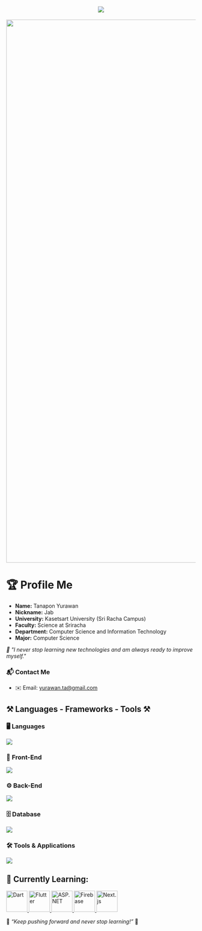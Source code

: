 <h1 align="center">
    <img src="https://readme-typing-svg.herokuapp.com/?font=Righteous&size=35&center=true&vCenter=true&width=500&height=70&duration=4000&lines=Hi+There!+👋;+I'm+Tanapon+Yurawan!;" />
</h1>

 <img src="https://i.pinimg.com/originals/cc/c2/ab/ccc2ab0a383bf52bac28cb8546d1afc2.gif" width="1440" heigth="50" />

# 🏆 **Profile Me**
- **Name:** Tanapon Yurawan  
- **Nickname:** Jab  
- **University:** Kasetsart University (Sri Racha Campus)  
- **Faculty:** Science at Sriracha  
- **Department:** Computer Science and Information Technology  
- **Major:** Computer Science  

*🚀 "I never stop learning new technologies and am always ready to improve myself."*  

### 📬 **Contact Me**
- ✉️ Email: [yurawan.ta@gmail.com](mailto:yurawan.ta@gmail.com)

<h2 align="start">⚒️ Languages - Frameworks - Tools ⚒️</h2>

### 🖥️ **Languages**
<p align="startstart">
    <img src="https://skillicons.dev/icons?i=python,javascript,c,cpp,java" />
</p>

### 🎨 **Front-End**
<p align="start">
    <img src="https://skillicons.dev/icons?i=html,css,nextjs,react,vue,bootstrap" />
</p>

### ⚙️ **Back-End**
<p align="start">
    <img src="https://skillicons.dev/icons?i=nodejs,express" />
</p>

### 🗄️ **Database**
<p align="start">
    <img src="https://skillicons.dev/icons?i=postgres,mysql" />
</p>

### 🛠️ **Tools & Applications**
<p align="start">
    <img src="https://skillicons.dev/icons?i=figma,git,vscode" />
</p>

## 🧠 **Currently Learning:**
<p align="start">
<a href="https://dart.dev/" target="_blank" rel="noreferrer">
  <img src="https://raw.githubusercontent.com/danielcranney/readme-generator/main/public/icons/skills/dart-colored.svg" width="56" height="56" alt="Dart" />
</a>
<a href="https://flutter.dev/" target="_blank" rel="noreferrer">
  <img src="https://raw.githubusercontent.com/danielcranney/readme-generator/main/public/icons/skills/flutter-colored.svg" width="56" height="56" alt="Flutter" />
</a>
<a href="https://dotnet.microsoft.com/en-us/apps/aspnet" target="_blank" rel="noreferrer">
  <img src="https://raw.githubusercontent.com/danielcranney/readme-generator/main/public/icons/skills/csharp-colored.svg" width="56" height="56" alt="ASP.NET" />
</a>
<a href="https://firebase.google.com/" target="_blank" rel="noreferrer">
  <img src="https://raw.githubusercontent.com/danielcranney/readme-generator/main/public/icons/skills/firebase-colored.svg" width="56" height="56" alt="Firebase" />
</a>
<a href="https://nextjs.org/" target="_blank" rel="noreferrer">
  <img src="https://raw.githubusercontent.com/danielcranney/readme-generator/main/public/icons/skills/nextjs-colored.svg" width="56" height="56" alt="Next.js" />
</a>
</p>

🌟 *“Keep pushing forward and never stop learning!”* 🚀
